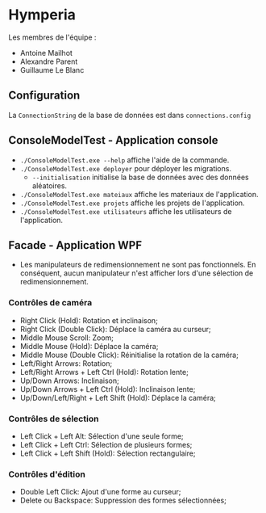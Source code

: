 ﻿# Hymperia
 Les membres de l'équipe :
 - Antoine Mailhot
 - Alexandre Parent
 - Guillaume Le Blanc

## Configuration
La `ConnectionString` de la base de données est dans `connections.config`

## ConsoleModelTest - Application console
- `./ConsoleModelTest.exe --help`  affiche l'aide de la commande.
- `./ConsoleModelTest.exe deployer` pour déployer les migrations.
  - `--initialisation` initialise la base de données avec des données aléatoires.
- `./ConsoleModelTest.exe mateiaux` affiche les materiaux de l'application.
- `./ConsoleModelTest.exe projets` affiche les projets de l'application.
- `./ConsoleModelTest.exe utilisateurs` affiche les utilisateurs de l'application.

## Facade - Application WPF
- Les manipulateurs de redimensionnement ne sont pas fonctionnels. En conséquent, aucun manipulateur n'est afficher lors d'une sélection de redimensionnement.

### Contrôles de caméra
- Right Click (Hold): Rotation et inclinaison;
- Right Click (Double Click): Déplace la caméra au curseur;
- Middle Mouse Scroll: Zoom;
- Middle Mouse (Hold): Déplace la caméra;
- Middle Mouse (Double Click): Réinitialise la rotation de la caméra;
- Left/Right Arrows: Rotation;
- Left/Right Arrows + Left Ctrl (Hold): Rotation lente;
- Up/Down Arrows: Inclinaison;
- Up/Down Arrows + Left Ctrl (Hold): Inclinaison lente;
- Up/Down/Left/Right + Left Shift (Hold): Déplace la caméra;

### Contrôles de sélection
- Left Click + Left Alt: Sélection d'une seule forme;
- Left Click + Left Ctrl: Sélection de plusieurs formes;
- Left Click + Left Shift (Hold): Sélection rectangulaire;

### Contrôles d'édition
- Double Left Click: Ajout d'une forme au curseur;
- Delete ou Backspace: Suppression des formes sélectionnées;
